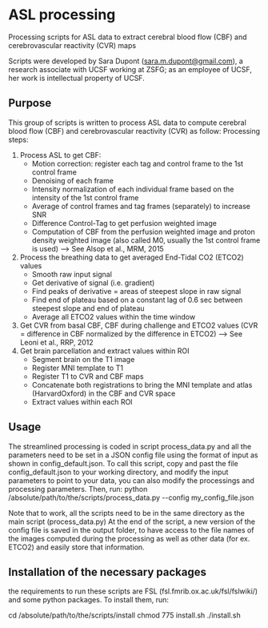 # ASL processing
Processing scripts for ASL data to extract cerebral blood flow (CBF) and cerebrovascular reactivity (CVR) maps

Scripts were developed by Sara Dupont (sara.m.dupont@gmail.com), a research associate with UCSF working at ZSFG; as an employee of UCSF, her work is intellectual property of UCSF.

## Purpose
This group of scripts is written to process ASL data to compute cerebral blood flow (CBF) and cerebrovascular reactivity (CVR) as follow: 
Processing steps: 
1. Process ASL to get CBF: 
    - Motion correction: register each tag and control frame to the 1st control frame
    - Denoising of each frame
    - Intensity normalization of each individual frame based on the intensity of the 1st control frame
    - Average of control frames and tag frames (separately) to increase SNR
    - Difference Control-Tag to get perfusion weighted image 
    - Computation of CBF from the perfusion weighted image and proton density weighted image (also called M0, usually the 1st control frame is used) —> See Alsop et al., MRM, 2015
2. Process the breathing data to get averaged End-Tidal CO2 (ETCO2) values
    - Smooth raw input signal
    - Get derivative of signal (i.e. gradient) 
    - Find peaks of derivative = areas of steepest slope in raw signal
    - Find end of plateau based on a constant lag of 0.6 sec between steepest slope and end of plateau 
    - Average all ETCO2 values within the time window
3. Get CVR from basal CBF, CBF during challenge and ETCO2 values (CVR = difference in CBF normalized by the difference in ETCO2) —> See Leoni et al., RRP, 2012
4. Get brain parcellation and extract values within ROI
    - Segment brain on the T1 image
    - Register MNI template to T1 
    - Register T1 to CVR and CBF maps 
    - Concatenate both registrations to bring the MNI template and atlas (HarvardOxford) in the CBF and CVR space
    - Extract values within each ROI 


## Usage
The streamlined processing is coded in script process_data.py and all the parameters need to be set in a JSON config file using the format of input as shown in config_default.json.
To call this script, copy and past the file config_default.json to your working directory, and modify the input parameters to point to your data, you can also modify the processings and processing parameters. Then, run: 
python /absolute/path/to/the/scripts/process_data.py --config my_config_file.json

Note that to work, all the scripts need to be in the same directory as the main script (process_data.py)
At the end of the script, a new version of the config file is saved in the output folder, to have access to the file names of the images computed during the processing as well as other data (for ex. ETCO2) and easily store that information.

## Installation of the necessary packages  
the requirements to run these scripts are FSL (fsl.fmrib.ox.ac.uk/fsl/fslwiki/) and some python packages. To install them, run: 

cd /absolute/path/to/the/scripts/install
chmod 775 install.sh
./install.sh


